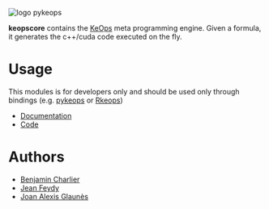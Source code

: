 ![logo pykeops](http://www.kernel-operations.io/keops/_images/keops_logo.png)

**keopscore** contains the [KeOps](https://www.kernel-operations.io/) meta programming engine. Given a formula, 
it generates the c++/cuda code executed on the fly. 

# Usage 

This modules is for developers only and should be used only through 
bindings (e.g. [pykeops](https://pypi.org/project/pykeops/) or [Rkeops](https://cran.r-project.org/web/packages/rkeops/index.html))

* [Documentation](https://www.kernel-operations.io/)
* [Code](https://github.com/getkeops/keops/)

# Authors

- [Benjamin Charlier](https://imag.umontpellier.fr/~charlier/)
- [Jean Feydy](https://www.math.ens.fr/~feydy/)
- [Joan Alexis Glaunès](https://www.mi.parisdescartes.fr/~glaunes/)
